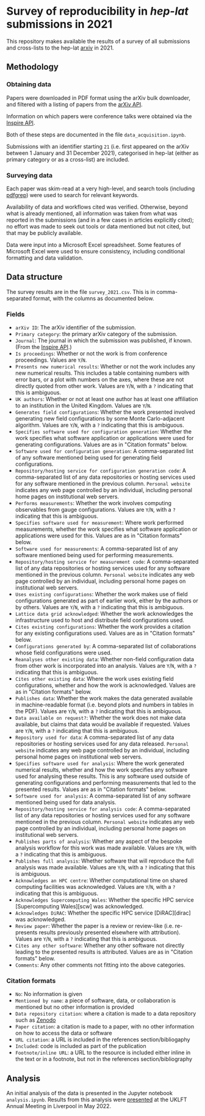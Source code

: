 # Survey of reproducibility in _hep-lat_ submissions in 2021

This repository makes available the results of a survey of all
submissions and cross-lists to the hep-lat [arxiv][arxiv] in 2021.

## Methodology

### Obtaining data

Papers were downloaded in PDF format
using the arXiv bulk downloader, and filtered
with a listing of papers from the [arXiv API][arxiv-api].

Information on which papers were conference talks were obtained
via the [Inspire API][inspire-api].

Both of these steps are documented in the file `data_acquisition.ipynb`.

Submissions with an identifier starting `21` (i.e. first appeared
on the arXiv between 1 January and 31 December 2021), categorised in
hep-lat (either as primary category or as a cross-list) are included.

### Surveying data

Each paper was skim-read at a very high-level, and search tools
(including [pdfgrep][pdfgrep]) were used to search for relevant
keywords.

Availability of data and workflows cited was verified. Otherwise,
beyond what is already mentioned, all information was taken from
what was reported in the submissions (and in a few cases in
articles explicitly cited); no effort was made to seek out tools
or data mentioned but not cited, but that may be publicly available.

Data were input into a Microsoft Excel spreadsheet.
Some features of Microsoft Excel were used to ensure consistency,
including conditional formatting and data validation.

## Data structure

The survey results are in the file `survey_2021.csv`. This is in
comma-separated format, with the columns as documented below.

### Fields

* `arXiv ID`: The arXiv identifier of the submission.
* `Primary category`: the primary arXiv category of the submission.
* `Journal`: The journal in which the submission was published, if known. (From the [Inspire API][inspire-api].)
* `Is proceedings`: Whether or not the work is from conference proceedings. Values are `Y`/`N`.
* `Presents new numerical results`: Whether or not the work includes any new numerical results. This includes a table containing numbers with error bars, or a plot with numbers on the axes, where these are not directly quoted from other work. Values are `Y`/`N`, with a `?` indicating that this is ambiguous.
* `UK authors`: Whether or not at least one author has at least one affiliation to an institution in the United Kingdom. Values are `Y`/`N`.
* `Generates field configurations`: Whether the work presented involved generating new field configurations by some Monte Carlo-adjacent algorithm. Values are `Y`/`N`, with a `?` indicating that this is ambiguous.
* `Specifies software used for configuration generation`: Whether the work specifies what software application or applications were used for generating configurations. Values are as in "Citation formats" below.
* `Software used for configuration generation`: A comma-separated list of any software mentioned being used for generating field configurations.
* `Repository/hosting service for configuration generation code`: A comma-separated list of any data repositories or hosting services used for any software mentioned in the previous column. `Personal website` indicates any web page controlled by an individual, including personal home pages on institutional web servers.
* `Performs measurements`: Whether the work involves computing observables from gauge configurations. Values are `Y`/`N`, with a `?` indicating that this is ambiguous.
* `Specifies software used for measurement`: Where work performed measurements, whether the work specifies what software application or applications were used for this. Values are as in "Citation formats" below.
* `Software used for measurements`: A comma-separated list of any software mentioned being used for performing measurements.
* `Repository/hosting service for measurement code`: A comma-separated list of any data repositories or hosting services used for any software mentioned in the previous column. `Personal website` indicates any web page controlled by an individual, including personal home pages on institutional web servers.
* `Uses existing configurations`: Whether the work makes use of field configurations generated as part of earlier work, either by the authors or by others. Values are `Y`/`N`, with a `?` indicating that this is ambiguous.
* `Lattice data grid acknowledged`: Whether the work acknowledges the infrastructure used to host and distribute field configurations used.
* `Cites existing configurations`: Whether the work provides a citation for any existing configurations used. Values are as in "Citation formats" below.
* `Configurations generated by`: A comma-separated list of collaborations whose field configurations were used.
* `Reanalyses other existing data`: Whether non-field configuration data from other work is incorporated into an analysis. Values are `Y`/`N`, with a `?` indicating that this is ambiguous.
* `Cites other existing data`: Where the work uses existing field configurations, whether and how the work is acknowledged. Values are as in "Citation formats" below.
* `Publishes data`: Whether the work makes the data generated available in machine-readable format (i.e. beyond plots and numbers in tables in the PDF). Values are `Y`/`N`, with a `?` indicating that this is ambiguous.
* `Data available on request?`: Whether the work does not make data available, but claims that data would be available if requested. Values are `Y`/`N`, with a `?` indicating that this is ambiguous.
* `Repository used for data`:  A comma-separated list of any data repositories or hosting services used for any data released. `Personal website` indicates any web page controlled by an individual, including personal home pages on institutional web servers.
* `Specifies software used for analysis`: Where the work generated numerical results, whether and how the work specifies any software used for analysing these results. This is any software used outside of generating configurations and performing measurements that led to the presented results. Values are as in "Citation formats" below.
* `Software used for analysis`: A comma-separated list of any software mentioned being used for data analysis.
* `Repository/hosting service for analysis code`: A comma-separated list of any data repositories or hosting services used for any software mentioned in the previous column. `Personal website` indicates any web page controlled by an individual, including personal home pages on institutional web servers.
* `Publishes parts of analysis`: Whether any aspect of the bespoke analysis workflow for this work was made available. Values are `Y`/`N`, with a `?` indicating that this is ambiguous.
* `Publishes full analysis`: Whether software that will reproduce the full analysis was made available. Values are `Y`/`N`, with a `?` indicating that this is ambiguous.
* `Acknowledges an HPC centre`: Whether computational time on shared computing facilities was acknowledged. Values are `Y`/`N`, with a `?` indicating that this is ambiguous.
* `Acknowledges Supercomputing Wales`: Whether the specific HPC service [Supercomputing Wales][scw] was acknowledged.
* `Acknowledges DiRAC`: Whether the specific HPC service [DiRAC][dirac] was acknowledged.
* `Review paper`: Whether the paper is a review or review-like (i.e. re-presents results previously presented elsewhere with attribution). Values are `Y`/`N`, with a `?` indicating that this is ambiguous.
* `Cites any other software`: Whether any other software not directly leading to the presented results is attributed. Values are as in "Citation formats" below.
* `Comments`: Any other comments not fitting into the above categories.

### Citation formats

* `No`: No information is given
* `Mentioned by name`: a piece of software, data, or collaboration is mentioned but no other information is provided
* `Data repository citation`: where a citation is made to a data repository such as [Zenodo][zenodo]
* `Paper citation`: a citation is made to a paper, with no other information on how to access the data or software
* `URL citation`: a URL is included in the references section/bibliogaphy
* `Included`: code is included as part of the publication
* `Footnote/inline URL`: a URL to the resource is included either inline in the text or in a footnote, but not in the references section/bibliography

## Analysis

An initial analysis of the data is presented in the Jupyter notebook
`analysis.ipynb`. Results from this analysis were [presented][uklft-talk]
at the UKLFT Annual Meeting in Liverpool in May 2022.

[arxiv]: https://arxiv.org
[arxiv-api]: https://arxiv.org/help/api/
[inspire-api]: https://github.com/inspirehep/rest-api-doc
[pdfgrep]: https://pdfgrep.org
[uklft-talk]: https://edbennett.github.io/uklft-talk-20220527
[zenodo]: https://zenodo.org
